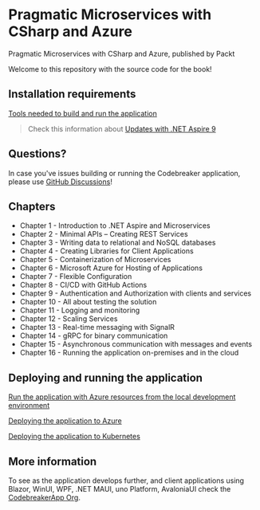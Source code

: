 # Pragmatic Microservices with CSharp and Azure

Pragmatic Microservices with CSharp and Azure, published by Packt

Welcome to this repository with the source code for the book!

## Installation requirements

[Tools needed to build and run the application](installation.md)

> Check this information about [Updates with .NET Aspire 9](Updates.md) 

## Questions?

In case you've issues building or running the Codebreaker application, please use [GitHub Discussions](https://github.com/PacktPublishing/Pragmatic-Microservices-with-CSharp-and-Azure/discussions)!

## Chapters

* Chapter 1 - Introduction to .NET Aspire and Microservices
* Chapter 2 - Minimal APIs – Creating REST Services
* Chapter 3 - Writing data to relational and NoSQL databases
* Chapter 4 - Creating Libraries for Client Applications
* Chapter 5 - Containerization of Microservices
* Chapter 6 - Microsoft Azure for Hosting of Applications
* Chapter 7 - Flexible Configuration
* Chapter 8 - CI/CD with GitHub Actions
* Chapter 9 - Authentication and Authorization with clients and services
* Chapter 10 - All about testing the solution
* Chapter 11 - Logging and monitoring
* Chapter 12 - Scaling Services
* Chapter 13 - Real-time messaging with SignalR
* Chapter 14 - gRPC for binary communication
* Chapter 15 - Asynchronous communication with messages and events
* Chapter 16 - Running the application on-premises and in the cloud

## Deploying and running the application

[Run the application with Azure resources from the local development environment](RunDevEnvironment.md)

[Deploying the application to Azure](Deploy2Azure.md)

[Deploying the application to Kubernetes](Deploy2Kubernetes.md)

## More information

To see as the application develops further, and client applications using Blazor, WinUI, WPF, .NET MAUI, uno Platform, AvaloniaUI check the [CodebreakerApp Org](https://github.com/CodebreakerApp).
